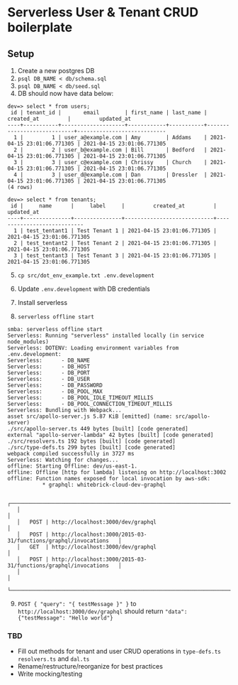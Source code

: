 # Serverless User & Tenant CRUD boilerplate

## Setup

1. Create a new postgres DB
2. `psql DB_NAME < db/schema.sql`
3. `psql DB_NAME < db/seed.sql`
4. DB should now have data below:

```
dev=> select * from users;
 id | tenant_id |       email        | first_name | last_name |         created_at         |         updated_at
----+-----------+--------------------+------------+-----------+----------------------------+----------------------------
  1 |         1 | user_a@example.com | Amy        | Addams    | 2021-04-15 23:01:06.771305 | 2021-04-15 23:01:06.771305
  2 |         2 | user_b@example.com | Bill       | Bedford   | 2021-04-15 23:01:06.771305 | 2021-04-15 23:01:06.771305
  3 |         3 | user_c@example.com | Chrissy    | Church    | 2021-04-15 23:01:06.771305 | 2021-04-15 23:01:06.771305
  4 |         3 | user_d@example.com | Dan        | Dressler  | 2021-04-15 23:01:06.771305 | 2021-04-15 23:01:06.771305
(4 rows)

dev=> select * from tenants;
 id |     name      |     label     |         created_at         |         updated_at
----+---------------+---------------+----------------------------+----------------------------
  1 | test_tentant1 | Test Tenant 1 | 2021-04-15 23:01:06.771305 | 2021-04-15 23:01:06.771305
  2 | test_tentant2 | Test Tenant 2 | 2021-04-15 23:01:06.771305 | 2021-04-15 23:01:06.771305
  3 | test_tentant3 | Test Tenant 3 | 2021-04-15 23:01:06.771305 | 2021-04-15 23:01:06.771305
```

5. `cp src/dot_env_example.txt .env.development`
6. Update `.env.development` with DB credentials

7. Install serverless
8. `serverless offline start`

```
smba: serverless offline start
Serverless: Running "serverless" installed locally (in service node_modules)
Serverless: DOTENV: Loading environment variables from .env.development:
Serverless: 	 - DB_NAME
Serverless: 	 - DB_HOST
Serverless: 	 - DB_PORT
Serverless: 	 - DB_USER
Serverless: 	 - DB_PASSWORD
Serverless: 	 - DB_POOL_MAX
Serverless: 	 - DB_POOL_IDLE_TIMEOUT_MILLIS
Serverless: 	 - DB_POOL_CONNECTION_TIMEOUT_MILLIS
Serverless: Bundling with Webpack...
asset src/apollo-server.js 5.87 KiB [emitted] (name: src/apollo-server)
./src/apollo-server.ts 449 bytes [built] [code generated]
external "apollo-server-lambda" 42 bytes [built] [code generated]
./src/resolvers.ts 192 bytes [built] [code generated]
./src/type-defs.ts 299 bytes [built] [code generated]
webpack compiled successfully in 3727 ms
Serverless: Watching for changes...
offline: Starting Offline: dev/us-east-1.
offline: Offline [http for lambda] listening on http://localhost:3002
offline: Function names exposed for local invocation by aws-sdk:
           * graphql: whitebrick-cloud-dev-graphql

   ┌───────────────────────────────────────────────────────────────────────────┐
   │                                                                           │
   │   POST | http://localhost:3000/dev/graphql                                │
   │   POST | http://localhost:3000/2015-03-31/functions/graphql/invocations   │
   │   GET  | http://localhost:3000/dev/graphql                                │
   │   POST | http://localhost:3000/2015-03-31/functions/graphql/invocations   │
   │                                                                           │
   └───────────────────────────────────────────────────────────────────────────┘
```

9. `POST { "query": "{ testMessage }" }` to `http://localhost:3000/dev/graphql` should return `"data": {"testMessage": "Hello world"}`

### TBD

- Fill out methods for tenant and user CRUD operations in `type-defs.ts` `resolvers.ts` and `dal.ts`
- Rename/restructure/reorganize for best practices
- Write mocking/testing
